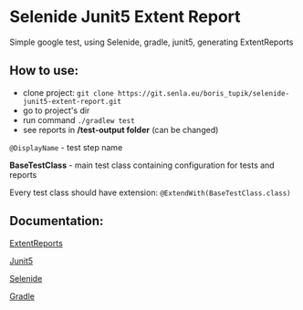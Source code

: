 # Selenide Junit5  Extent Report

Simple google test, using Selenide, gradle, junit5, generating ExtentReports

## How to use:


*  clone project: `git clone https://git.senla.eu/boris_tupik/selenide-junit5-extent-report.git`
*  go to project's dir
*  run command `./gradlew test`
*  see reports in **/test-output folder** (can be changed)

`@DisplayName` - test step name

**BaseTestClass** - main test class containing configuration for tests and reports

Every test class should have extension: `@ExtendWith(BaseTestClass.class)`

## Documentation:

[ExtentReports](http://extentreports.com/docs/versions/3/java/)

[Junit5](https://junit.org/junit5/docs/current/user-guide/)

[Selenide](https://selenide.org/documentation.html)

[Gradle](https://docs.gradle.org/current/userguide/userguide.html)
